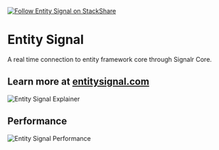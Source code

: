 [![Follow Entity Signal on StackShare](https://img.stackshare.io/misc/follow-on-stackshare-badge.svg)](https://stackshare.io/entity-signal)

# Entity Signal
A real time connection to entity framework core through Signalr Core.

## Learn more at [entitysignal.com](https://entitysignal.com/)

![Entity Signal Explainer](/EntitySignal/wwwroot/img/explainer/Explainer.gif)

## Performance
![Entity Signal Performance](/EntitySignal/wwwroot/img/explainer/performance.gif)


